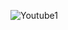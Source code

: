 ![Youtube1](https://github.com/deveshkumar-2000/HTML-CSS-10-Projects-/assets/103423370/ec7e614f-2f97-4523-b924-7b16578f0f81)
